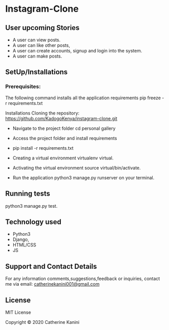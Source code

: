 # Instagram-Clone
## User upcoming Stories
- A user can view posts. 
- A user can like other posts,
- A user can create accounts, signup and login into the system.
- A user can make posts.

## SetUp/Installations
### Prerequisites:
The following command installs all the application requirements pip freeze -r requirements.txt

Installations Cloning the repository:
https://github.com/KadogoKenya/instagram-clone.git

- Navigate to the project folder cd personal gallery

- Access the project folder and install requirements

- pip install -r requirements.txt

- Creating a virtual environment virtualenv virtual.

- Activating the virtual environment source virtual/bin/activate.

- Run the application python3 manage.py runserver on your terminal.

## Running tests
python3 manage.py test.

## Technology used
- Python3
- Django,
- HTML/CSS
- JS

## Support and Contact Details
For any information comments,suggestions,feedback or inquiries, contact me via email: catherinekanini001@gmail.com

## License
MIT License

Copyright © 2020 Catherine Kanini
